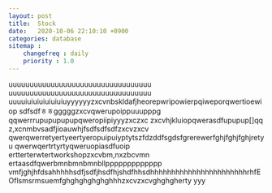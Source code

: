 ```yaml
---
layout: post
title:  Stock
date:   2020-10-06 22:10:10 +0900
categories: database
sitemap :
    changefreq : daily
    priority : 1.0
---
```

uuuuuuuuuuuuuuuuuuuuuuuuuuuuuuuuuu
uuuuuuuuuuuuuuuuuuuuuuuuuuuuuuuuuu
uuuuiuiuiuiuiuiuiuyyyyyyzxcvnbskldafjheorepwripowierpqiweporqwertioewiop
sdfsdfㅎㅎgggggzxcvqwerupoippuuupppg
qqwerrrupupupupupqweropiipiyyyzxczxc
zxcvhjkluiopqwerasdfupupup[]qq
z,xcnmbvsadfjioauwhjfsdfsdfsdfzxcvzxcv
qwerqwerretyertyeertyeropuipuiyptytszfdzddfsgdsfgrerewerfghjfghjfghjretyu
qwerwqertrtyrtyqweruopiasdfuoip
ertterterwtertworkshopzxcvbm,nxzbcvmn
ertaasdfqwerbmnbmnbmnbllppppppppppppp
vmfjghjhfdsahhhhhsdfjsdfjhsdfhjshdfhhsdhhhhhhhhhhhhhhhhhhhhhhhrhfEOflsmsrmsuemfghghghghghghhhzxcvzxcvghghgherty
yyy